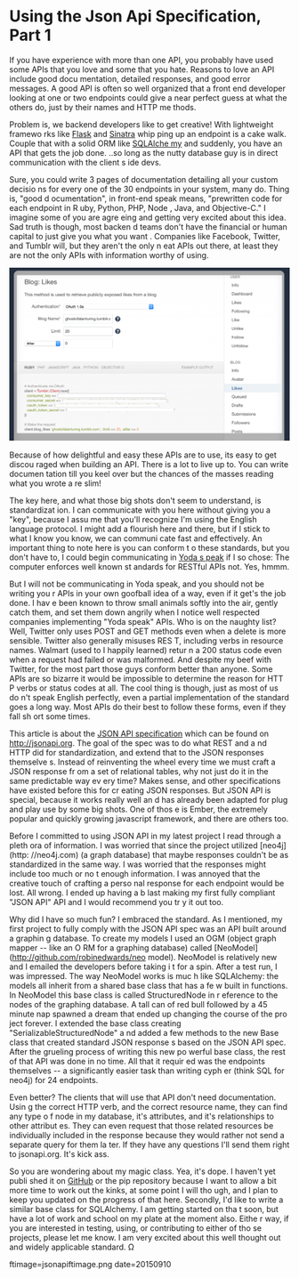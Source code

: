 # Using the Json Api Specification, Part 1


If you have experience with more than one API,  you probably have used some APIs
 that you love and some that you hate.  Reasons to love an API include good docu
mentation, detailed responses, and good error messages.  A good API is often so 
well organized that a front end developer looking at one or two endpoints could 
give a near perfect guess at what the others do, just by their names and HTTP me
thods.

Problem is, we backend developers like to get creative! With lightweight framewo
rks like [Flask](http://flask.poco.org) and [Sinatra](http://sinatrarb.com) whip
ping up an endpoint is a cake walk.  Couple that with a solid ORM like [SQLAlche
my](http://sqlalchemy.org) and suddenly, you have an API that gets the job done.
..so long as the nutty database guy is in direct communication with the client s
ide devs.

Sure, you could write 3 pages of documentation detailing all your custom decisio
ns for every one of the 30 endpoints in your system, many do.  Thing is, "good d
ocumentation", in front-end speak means, "prewritten code for each endpoint in R
uby, Python, PHP, Node , Java, and Objective-C."  I imagine some of you are agre
eing and getting very excited about this idea.  Sad truth is though, most backen
d teams don't have the financial or human capital to just give you what you want
.  Companies like Facebook, Twitter, and Tumblr will, but they aren't the only n
eat APIs out there, at least they are not the only APIs with information worthy 
of using.


![Tumblr Dev Console](../images/tumblr-dev-console.png)


Because of how delightful and easy these APIs are to use, its easy to get discou
raged when building an API.  There is a lot to live up to. You can write documen
tation till you keel over but the chances of the masses reading what you wrote a
re slim!

The key here, and what those big shots don't seem to understand, is standardizat
ion.  I can communicate with you here without giving you a "key", because I assu
me that you'll recognize I'm using the English language protocol.  I might add a
 flourish here and there, but if I stick to what I know you know, we can communi
cate fast and effectively.  An important thing to note here is you can conform t
o these standards, but you don't have to, I could begin communicating in [Yoda s
peak](http://yodaspeak.co.uk) if I so chose: The computer enforces well known st
andards for RESTful APIs not.  Yes, hmmm.

But I will not be communicating in Yoda speak, and you should not be writing you
r APIs in your own goofball idea of a way, even if it get's the job done.  I hav
e been known to throw small animals softly into the air, gently catch them, and 
set them down angrily when I notice well respected companies implementing "Yoda 
speak" APIs.  Who is on the naughty list?  Well, Twitter only uses POST and GET 
methods even when a delete is more sensible.  Twitter also generally misuses RES
T, including verbs in resource names.  Walmart (used to I happily learned) retur
n a 200 status code even when a request had failed or was malformed. And despite
 my beef with Twitter, for the most part those guys conform better than anyone. 
 Some APIs are so bizarre it would be impossible to determine the reason for HTT
P verbs or status codes at all.  The cool thing is though, just as most of us do
n't speak English perfectly, even a partial implementation of the standard goes 
a long way.  Most APIs do their best to follow these forms, even if they fall sh
ort some times.

This article is about the [JSON API specification](http://jsonapi.org) which can
 be found on http://jsonapi.org.  The goal of the spec was to do what REST and a
nd HTTP did for standardization, and extend that to the JSON responses themselve
s.  Instead of reinventing the wheel every time we must craft a JSON response fr
om a set of relational tables, why not just do it in the same predictable way ev
ery time?  Makes sense, and other specifications have existed before this for cr
eating JSON responses.  But JSON API is special, because it works really well an
d has already been adapted for plug and play use by some big shots.  One of thos
e is Ember, the extremely popular and quickly growing javascript framework, and 
there are others too.

Before I committed to using JSON API in my latest project I read through a pleth
ora of information.  I was worried that since the project utilized [neo4j](http:
//neo4j.com) (a graph database) that maybe responses couldn't be as standardized
 in the same way.  I was worried that the responses might include too much or no
t enough information.  I was annoyed that the creative touch of crafting a perso
nal response for each endpoint would be lost.  All wrong.  I ended up having a b
last making my first fully compliant "JSON API" API and I would recommend you tr
y it out too.

Why did I have so much fun?  I embraced the standard.  As I mentioned, my first 
project to fully comply with the JSON API spec was an API built around a graphin
g database.  To create my models I used an OGM (object graph mapper -- like an O
RM for a graphing database) called [NeoModel](http://github.com/robinedwards/neo
model).  NeoModel is relatively new and I emailed the developers before taking i
t for a spin.  After a test run, I was impressed.  The way NeoModel works is muc
h like SQLAlchemy: the models all inherit from a shared base class that has a fe
w built in functions.  In NeoModel this base class is called StructuredNode in r
eference to the nodes of the graphing database.  A tall can of red bull followed
 by a 45 minute nap spawned a dream that ended up changing the course of the pro
ject forever.  I extended the base class creating "SerializableStructuredNode" a
nd added a few methods to the new Base class that created standard JSON response
s based on the JSON API spec.  After the grueling process of writing this new po
werful base class, the rest of that API was done in no time.  All that it requir
ed was the endpoints themselves -- a significantly easier task than writing cyph
er (think SQL for neo4j) for 24 endpoints.

Even better?  The clients that will use that API don't need documentation.  Usin
g the correct HTTP verb, and the correct resource name, they can find any type o
f node in my database, it's attributes, and it's relationships to other attribut
es.  They can even request that those related resources be individually included
 in the response because they would rather not send a separate query for them la
ter.  If they have any questions I'll send them right to jsonapi.org. It's kick 
ass.

So you are wondering about my magic class.  Yea, it's dope.  I haven't yet publi
shed it on [GitHub](http://github.com/buckmaxwell) or the pip repository because
 I want to allow a bit more time to work out the kinks, at some point I will tho
ugh, and I plan to keep you updated on the progress of that here.  Secondly, I'd
 like to write a similar base class for SQLAlchemy.  I am getting started on tha
t soon, but have a lot of work and school on my plate at the moment also.  Eithe
r way, if you are interested in testing, using, or contributing to either of tho
se projects, please let me know.  I am very excited about this well thought out 
and widely applicable standard. Ω

ftimage=jsonapiftimage.png
date=20150910
